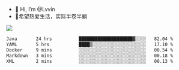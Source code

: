 - 👋 Hi, I’m @Lvvin
- 🍎希望热爱生活，实际半卷半躺
<!--
👀 I’m interested in ...
- 🌱 I’m currently learning ...
- 💞️ I’m looking to collaborate on ...
- 📫 How to reach me ...
->

<!---
Lvvin/Lvvin is a ✨ special ✨ repository because its `README.md` (this file) appears on your GitHub profile.
You can click the Preview link to take a look at your changes.

![Lvvin's GitHub stats](https://github-readme-stats.vercel.app/api?username=Lvvin&theme=default&show_icons=true&count_private=true)
--->

<a href="https://github.com/anuraghazra/github-readme-stats">
  <img align="center" src="https://github-readme-stats-lvvins-projects.vercel.app/api?username=Lvvin&theme=default&show_icons=true&count_private=true" />
</a>

<!--START_SECTION:waka-->

```txt
Java       24 hrs          ████████████████████▓░░░░   82.04 %
YAML       5 hrs           ████▒░░░░░░░░░░░░░░░░░░░░   17.10 %
Docker     9 mins          ░░░░░░░░░░░░░░░░░░░░░░░░░   00.54 %
Markdown   3 mins          ░░░░░░░░░░░░░░░░░░░░░░░░░   00.18 %
XML        2 mins          ░░░░░░░░░░░░░░░░░░░░░░░░░   00.13 %
```

<!--END_SECTION:waka-->


